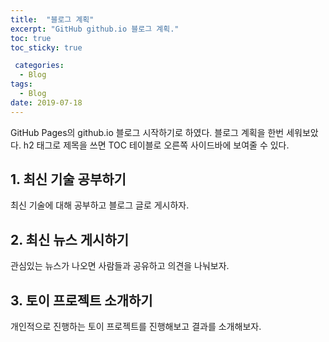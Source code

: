 ```yaml
---
title:  "블로그 계획"
excerpt: "GitHub github.io 블로그 계획."
toc: true
toc_sticky: true

 categories:
  - Blog
tags:
  - Blog
date: 2019-07-18
---
```


 GitHub Pages의 github.io 블로그 시작하기로 하였다.
블로그 계획을 한번 세워보았다. h2 태그로 제목을 쓰면
TOC 테이블로 오른쪽 사이드바에 보여줄 수 있다.

 ## 1. 최신 기술 공부하기

 최신 기술에 대해 공부하고 블로그 글로 게시하자.

 ## 2. 최신 뉴스 게시하기

 관심있는 뉴스가 나오면 사람들과 공유하고 의견을 나눠보자.

 ## 3. 토이 프로젝트 소개하기

 개인적으로 진행하는 토이 프로젝트를 진행해보고
결과를 소개해보자.